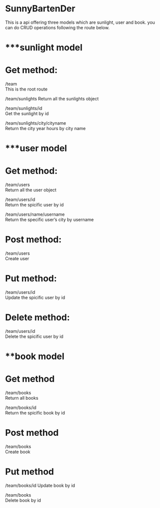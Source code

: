 # SunnyBartenDer
This is a api offering three models which are sunlight, user and book. you can do CRUD operations following the route below.

# ***sunlight model
# Get method:

/team     
This is the root route

/team/sunlights 
Return all the sunlights object

/team/sunlights/id     
Get the sunlight by id

/team/sunlights/city/cityname     
Return the city year hours by city name

# ***user model
# Get method:

/team/users    
Return all the user object

/team/users/id    
Return the spicific  user by id

/team/users/name/username    
Return the specific  user’s city  by username

# Post method:

/team/users   
Create user

# Put method:

/team/users/id    
Update the spicific  user by id

# Delete method:

/team/users/id    
Delete  the spicific  user by id

# **book model
# Get method

/team/books   
Return all books

/team/books/id    
Return the spicific  book by id

# Post method

/team/books  
Create book 

# Put method

/team/books/id 
Update book by id

/team/books  
Delete book by id

